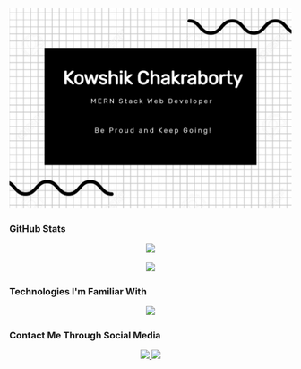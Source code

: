 [![Portfolio Banner](https://raw.githubusercontent.com/KowshikChakraborty-AIUB/kowshikchakraborty-aiub/main/portfolio_banner.jpg)](https://raw.githubusercontent.com/KowshikChakraborty-AIUB/kowshikchakraborty-aiub/main/portfolio_banner.jpg)

### GitHub Stats

<p align="center">
  <a href="https://github-readme-streak-stats.herokuapp.com?user=KowshikChakraborty-AIUB&theme=merko&mode=weekly">
    <img src="https://github-readme-streak-stats.herokuapp.com?user=KowshikChakraborty-AIUB&theme=merko&mode=weekly" />
  </a>
</p>

<p align="center">
  <a href="https://api.githubtrends.io/user/svg/KowshikChakraborty-AIUB/langs?time_range=six_months&use_percent=True&theme=dark">
    <img src="https://api.githubtrends.io/user/svg/KowshikChakraborty-AIUB/langs?time_range=six_months&use_percent=True&theme=dark" />
  </a>
</p>

### Technologies I'm Familiar With

<p align="center">
  <a href="https://skillicons.dev">
    <img src="https://skillicons.dev/icons?i=mongodb,express,react,nodejs" />
  </a>
</p>

### Contact Me Through Social Media

<p align="center">
  <a href="https://www.facebook.com/profile.php?id=100009473225157">
    <img src="https://cdn.logojoy.com/wp-content/uploads/20230921104408/Facebook-logo-600x319.png" />
  </a>
  <a href="https://github.com/kowshikchakraborty-aiub">
    <img src="https://github.githubassets.com/assets/GitHub-Mark-ea2971cee799.png" />
  </a>
</p>
